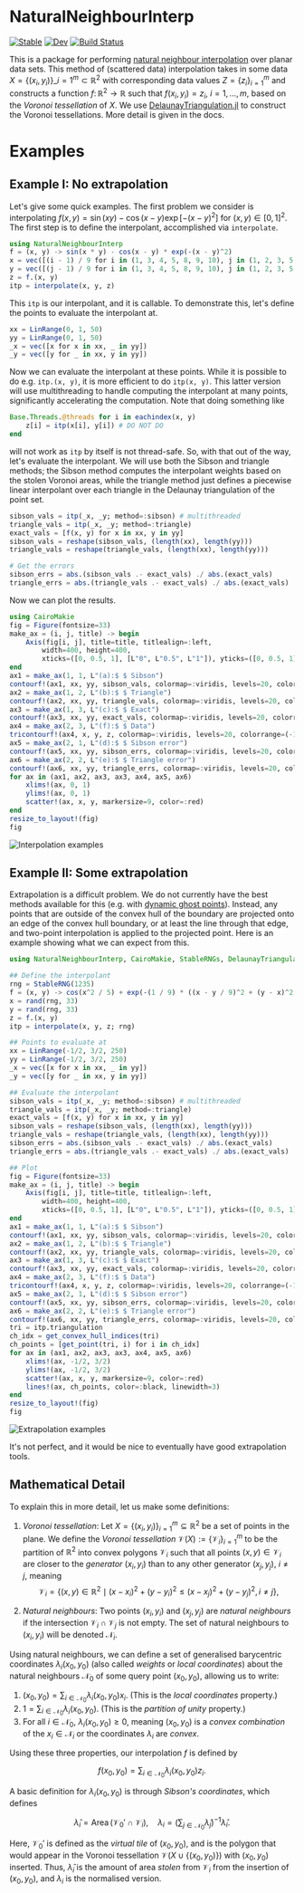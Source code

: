 # NaturalNeighbourInterp

[![Stable](https://img.shields.io/badge/docs-stable-blue.svg)](https://DanielVandH.github.io/NaturalNeighbourInterp.jl/stable/)
[![Dev](https://img.shields.io/badge/docs-dev-blue.svg)](https://DanielVandH.github.io/NaturalNeighbourInterp.jl/dev/)
[![Build Status](https://github.com/DanielVandH/NaturalNeighbourInterp.jl/actions/workflows/CI.yml/badge.svg?branch=main)](https://github.com/DanielVandH/NaturalNeighbourInterp.jl/actions/workflows/CI.yml?query=branch%3Amain)

This is a package for performing [natural neighbour interpolation](https://en.wikipedia.org/wiki/Natural_neighbor_interpolation) over planar data sets. This method of (scattered data) interpolation takes in some data $X = \{(x_i,y_i)\}\_{i=1}^m \subset \mathbb R^2$ with corresponding data values $Z = \{z_i\}_{i=1}^m$ and constructs a function $f \colon \mathbb R^2 \to \mathbb R$ such that $f(x_i, y_i) = z_i$, $i=1,\ldots,m$, based on the _Voronoi tessellation_ of $X$. We use [DelaunayTriangulation.jl](https://github.com/DanielVandH/DelaunayTriangulation.jl) to construct the Voronoi tessellations. More detail is given in the docs.

# Examples

## Example I: No extrapolation

Let's give some quick examples. The first problem we consider is interpolating $f(x, y) = \sin(xy) - \cos(x-y)\exp[-(x-y)^2]$ for $(x, y) \in [0, 1]^2$. The first step is to define the interpolant, accomplished via `interpolate`.

```julia
using NaturalNeighbourInterp
f = (x, y) -> sin(x * y) - cos(x - y) * exp(-(x - y)^2)
x = vec([(i - 1) / 9 for i in (1, 3, 4, 5, 8, 9, 10), j in (1, 2, 3, 5, 6, 7, 9, 10)])
y = vec([(j - 1) / 9 for i in (1, 3, 4, 5, 8, 9, 10), j in (1, 2, 3, 5, 6, 7, 9, 10)])
z = f.(x, y)
itp = interpolate(x, y, z)
```

This `itp` is our interpolant, and it is callable. To demonstrate this, let's define the points to evaluate the interpolant at.

```julia
xx = LinRange(0, 1, 50)
yy = LinRange(0, 1, 50)
_x = vec([x for x in xx, _ in yy])
_y = vec([y for _ in xx, y in yy])
```

Now we can evaluate the interpolant at these points. While it is possible to do e.g. `itp.(x, y)`, it is more efficient to do `itp(x, y)`. This latter version will use multithreading to handle computing the interpolant at many points, significantly accelerating the computation. Note that doing something like

```julia
Base.Threads.@threads for i in eachindex(x, y)
    z[i] = itp(x[i], y[i]) # DO NOT DO
end
```

will not work as `itp` by itself is not thread-safe. So, with that out of the way, let's evaluate the interpolant. We will use both the Sibson and triangle methods; the Sibson method computes the interpolant weights based on the stolen Voronoi areas, while the triangle method just defines a piecewise linear interpolant over each triangle in the Delaunay triangulation of the point set.

```julia
sibson_vals = itp(_x, _y; method=:sibson) # multithreaded
triangle_vals = itp(_x, _y; method=:triangle)
exact_vals = [f(x, y) for x in xx, y in yy]
sibson_vals = reshape(sibson_vals, (length(xx), length(yy)))
triangle_vals = reshape(triangle_vals, (length(xx), length(yy)))

# Get the errors 
sibson_errs = abs.(sibson_vals .- exact_vals) ./ abs.(exact_vals)
triangle_errs = abs.(triangle_vals .- exact_vals) ./ abs.(exact_vals)
```

Now we can plot the results.

```julia
using CairoMakie
fig = Figure(fontsize=33)
make_ax = (i, j, title) -> begin
    Axis(fig[i, j], title=title, titlealign=:left,
        width=400, height=400,
        xticks=([0, 0.5, 1], [L"0", L"0.5", L"1"]), yticks=([0, 0.5, 1], [L"0", L"0.5", L"1"]))
end
ax1 = make_ax(1, 1, L"(a):$ $ Sibson")
contourf!(ax1, xx, yy, sibson_vals, colormap=:viridis, levels=20, colorrange=(-1, 0))
ax2 = make_ax(1, 2, L"(b):$ $ Triangle")
contourf!(ax2, xx, yy, triangle_vals, colormap=:viridis, levels=20, colorrange=(-1, 0))
ax3 = make_ax(1, 3, L"(c):$ $ Exact")
contourf!(ax3, xx, yy, exact_vals, colormap=:viridis, levels=20, colorrange=(-1, 0))
ax4 = make_ax(2, 3, L"(f):$ $ Data")
tricontourf!(ax4, x, y, z, colormap=:viridis, levels=20, colorrange=(-1, 0))
ax5 = make_ax(2, 1, L"(d):$ $ Sibson error")
contourf!(ax5, xx, yy, sibson_errs, colormap=:viridis, levels=20, colorrange=(0, 0.1))
ax6 = make_ax(2, 2, L"(e):$ $ Triangle error")
contourf!(ax6, xx, yy, triangle_errs, colormap=:viridis, levels=20, colorrange=(0, 0.1))
for ax in (ax1, ax2, ax3, ax3, ax4, ax5, ax6)
    xlims!(ax, 0, 1)
    ylims!(ax, 0, 1)
    scatter!(ax, x, y, markersize=9, color=:red)
end
resize_to_layout!(fig)
fig
```

![Interpolation examples](https://github.com/DanielVandH/NaturalNeighbourInterp.jl/blob/5fabee4777d18117bafe1a55b08ad93994fc1b5a/test/figures/example_1.png)


## Example II: Some extrapolation 

Extrapolation is a difficult problem. We do not currently have the best methods available for this (e.g. with [dynamic ghost points](https://doi.org/10.1016/j.cad.2008.08.007)). Instead, any points that are outside of the convex hull of the boundary are projected onto an edge of the convex hull boundary, or at least the line through that edge, and two-point interpolation is applied to the projected point. Here is an example showing what we can expect from this.

```julia
using NaturalNeighbourInterp, CairoMakie, StableRNGs, DelaunayTriangulation 

## Define the interpolant 
rng = StableRNG(1235)
f = (x, y) -> cos(x^2 / 5) + exp(-(1 / 9) * ((x - y / 9)^2 + (y - x)^2))
x = rand(rng, 33)
y = rand(rng, 33)
z = f.(x, y)
itp = interpolate(x, y, z; rng)

## Points to evaluate at 
xx = LinRange(-1/2, 3/2, 250)
yy = LinRange(-1/2, 3/2, 250)
_x = vec([x for x in xx, _ in yy])
_y = vec([y for _ in xx, y in yy])

## Evaluate the interpolant
sibson_vals = itp(_x, _y; method=:sibson) # multithreaded
triangle_vals = itp(_x, _y; method=:triangle)
exact_vals = [f(x, y) for x in xx, y in yy]
sibson_vals = reshape(sibson_vals, (length(xx), length(yy)))
triangle_vals = reshape(triangle_vals, (length(xx), length(yy)))
sibson_errs = abs.(sibson_vals .- exact_vals) ./ abs.(exact_vals)
triangle_errs = abs.(triangle_vals .- exact_vals) ./ abs.(exact_vals)

## Plot 
fig = Figure(fontsize=33)
make_ax = (i, j, title) -> begin
    Axis(fig[i, j], title=title, titlealign=:left,
        width=400, height=400,
        xticks=([0, 0.5, 1], [L"0", L"0.5", L"1"]), yticks=([0, 0.5, 1], [L"0", L"0.5", L"1"]))
end
ax1 = make_ax(1, 1, L"(a):$ $ Sibson")
contourf!(ax1, xx, yy, sibson_vals, colormap=:viridis, levels=20, colorrange=(-1, 0))
ax2 = make_ax(1, 2, L"(b):$ $ Triangle")
contourf!(ax2, xx, yy, triangle_vals, colormap=:viridis, levels=20, colorrange=(-1, 0))
ax3 = make_ax(1, 3, L"(c):$ $ Exact")
contourf!(ax3, xx, yy, exact_vals, colormap=:viridis, levels=20, colorrange=(-1, 0))
ax4 = make_ax(2, 3, L"(f):$ $ Data")
tricontourf!(ax4, x, y, z, colormap=:viridis, levels=20, colorrange=(-1, 0))
ax5 = make_ax(2, 1, L"(d):$ $ Sibson error")
contourf!(ax5, xx, yy, sibson_errs, colormap=:viridis, levels=20, colorrange=(0, 0.1))
ax6 = make_ax(2, 2, L"(e):$ $ Triangle error")
contourf!(ax6, xx, yy, triangle_errs, colormap=:viridis, levels=20, colorrange=(0, 0.1))
tri = itp.triangulation
ch_idx = get_convex_hull_indices(tri)
ch_points = [get_point(tri, i) for i in ch_idx]
for ax in (ax1, ax2, ax3, ax3, ax4, ax5, ax6)
    xlims!(ax, -1/2, 3/2)
    ylims!(ax, -1/2, 3/2)
    scatter!(ax, x, y, markersize=9, color=:red)
    lines!(ax, ch_points, color=:black, linewidth=3)
end
resize_to_layout!(fig)
fig
```

![Extrapolation examples](https://github.com/DanielVandH/NaturalNeighbourInterp.jl/blob/5fabee4777d18117bafe1a55b08ad93994fc1b5a/test/figures/example_2.png)

It's not perfect, and it would be nice to eventually have good extrapolation tools. 

## Mathematical Detail

To explain this in more detail, let us make some definitions:

1. _Voronoi tessellation_: Let $X = \{(x_i, y_i)\}_{i=1}^m \subseteq \mathbb R^2$ be a set of points in the plane. We define the _Voronoi tessellation_ $\mathcal V(X) := \{\mathcal V_i\}_{i=1}^m$ to be the partition of $\mathbb R^2$ into convex polygons $\mathcal V_i$ such that all points $(x, y) \in \mathcal V_i$ are closer to the _generator_ $(x_i, y_i)$ than to any other generator $(x_j, y_j)$, $i \neq j$, meaning
$$
\mathcal V_i = \{(x, y) \in \mathbb R^2 \mid (x - x_i)^2 + (y - y_i)^2 \leq (x - x_j)^2 + (y - y_j)^2, i \neq j\},
$$

2. _Natural neighbours_: Two points $(x_i, y_i)$ and $(x_j, y_j)$ are _natural neighbours_ if the intersection $\mathcal V_i \cap \mathcal V_j$ is not empty. The set of natural neighbours to $(x_i, y_i)$ will be denoted $\mathcal N_i$.

Using natural neighbours, we can define a set of generalised barycentric coordinates $\lambda_i(x_0, y_0)$ (also called _weights_ or _local coordinates_) about the natural neighbours $\mathcal N_0$ of some query point $(x_0, y_0)$, allowing us to write:

1. $(x_0, y_0) = \sum_{i \in \mathcal N_0} \lambda_i(x_0, y_0)x_i$. (This is the _local coordinates_ property.)
2. $1 = \sum_{i \in \mathcal N_0} \lambda_i(x_0, y_0)$. (This is the _partition of unity_ property.)
3. For all $i \in \mathcal N_0$, $\lambda_i(x_0, y_0) \geq 0$, meaning $(x_0, y_0)$ is a _convex combination_ of the $x_i \in \mathcal N_i$ or the coordinates $\lambda_i$ are _convex_.

Using these three properties, our interpolation $f$ is defined by 

$$
f(x_0, y_0) = \sum_{i \in \mathcal N_0} \lambda_i(x_0, y_0)z_i.
$$

A basic definition for $\lambda_i(x_0, y_0)$ is through _Sibson's coordinates_, which defines 

$$
\hat\lambda_i = \operatorname{Area}(\mathcal V_0' \cap \mathcal V_i), \quad \lambda_i = \left(\sum_{j \in \mathcal N_0} \hat\lambda_j\right)^{-1}\hat\lambda_i.
$$

Here, $\mathcal V_0'$ is defined as the _virtual tile_ of $(x_0, y_0)$, and is the polygon that would appear in the Voronoi tessellation $\mathcal V(X \cup \{(x_0, y_0)\})$ with $(x_0, y_0)$ inserted. Thus, $\hat\lambda_i$ is the amount of area _stolen_ from $\mathcal V_i$ from the insertion of $(x_0, y_0)$, and $\lambda_i$ is the normalised version.